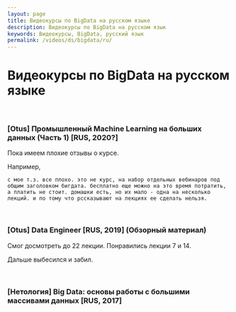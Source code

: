 ```yaml
---
layout: page
title: Видеокурсы по BigData на русском языке
description: Видеокурсы по BigData на русском язык
keywords: Видеокурсы, BigData, русский язык
permalink: /videos/ds/bigdata/ru/
---
```


# Видеокурсы по BigData на русском языке

<br/>

### [Otus] Промышленный Machine Learning на больших данных (Часть 1) [RUS, 2020?]

Пока имеем плохие отзывы о курсе.

Например,

```
с мое т.з. все плохо. это не курс, на набор отдельных вебинаров под общим заголовком бигдата. бесплатно еще можно на это время потратить, а платить не стоит. домашки есть, но их мало - одна на несколько лекций. и по тому что рссказывают на лекциях ее сделать нельзя.
```

<br/>

### [Otus] Data Engineer [RUS, 2019] (Обзорный материал)

Смог досмотреть до 22 лекции.
Понравились лекции 7 и 14.

Дальше выбесился и забил.

<br/>

### [Нетология] Big Data: основы работы с большими массивами данных [RUS, 2017]
